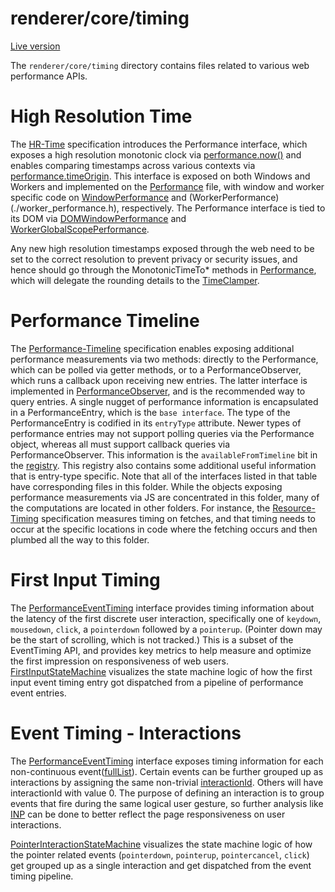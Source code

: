 # renderer/core/timing

[Live version](https://chromium.googlesource.com/chromium/src/+/main/third_party/blink/renderer/core/timing/README.md)

The `renderer/core/timing` directory contains files related to various web performance APIs.

# High Resolution Time

The [HR-Time](https://w3c.github.io/hr-time/) specification introduces the Performance interface, which exposes a high
resolution monotonic clock via [performance.now()](https://w3c.github.io/hr-time/#now-method) and enables comparing timestamps
across various contexts via [performance.timeOrigin](https://w3c.github.io/hr-time/#timeorigin-attribute). This interface is
exposed on both Windows and Workers and implemented on the [Performance](./performance.h) file, with window and worker specific
code on [WindowPerformance](./window_performance.h) and (WorkerPerformance)(./worker_performance.h), respectively. The Performance
interface is tied to its DOM via [DOMWindowPerformance](./dom_window_performance.h) and
[WorkerGlobalScopePerformance](./worker_global_scope_performance.h).

Any new high resolution timestamps exposed through the web need to be set to the correct resolution to prevent privacy or security
issues, and hence should go through the MonotonicTimeTo* methods in [Performance](./performance.h), which will delegate the
rounding details to the [TimeClamper](./time_clamper.h).

# Performance Timeline

The [Performance-Timeline](https://w3c.github.io/performance-timeline/) specification enables exposing additional performance
measurements via two methods: directly to the Performance, which can be polled via getter methods, or to a PerformanceObserver,
which runs a callback upon receiving new entries. The latter interface is implemented in
[PerformanceObserver](./performance_observer.h), and is the recommended way to query entries. A single nugget of performance
information is encapsulated in a PerformanceEntry, which is the `base interface`. The type of the PerformanceEntry is codified
in its `entryType` attribute. Newer types of performance entries may not support polling queries via the Performance object,
whereas all must support callback queries via PerformanceObserver. This information is the `availableFromTimeline` bit in the
[registry](https://w3c.github.io/timing-entrytypes-registry/#registry). This registry also contains some additional useful
information that is entry-type specific. Note that all of the interfaces listed in that table have corresponding files in this
folder. While the objects exposing performance measurements via JS are concentrated in this folder, many of the computations
are located in other folders. For instance, the [Resource-Timing](https://w3c.github.io/resource-timing/) specification
measures timing on fetches, and that timing needs to occur at the specific locations in code where the fetching occurs and then
plumbed all the way to this folder.

# First Input Timing

The [PerformanceEventTiming](https://w3c.github.io/event-timing/) interface
provides timing information about the latency of the first discrete user
interaction, specifically one of `keydown`, `mousedown`, `click`, a
`pointerdown` followed by a `pointerup`. (Pointer down may be the start of
scrolling, which is not tracked.) This is a subset of the EventTiming API, and
provides key metrics to help measure and optimize the first impression on
responsiveness of web users.
[FirstInputStateMachine](First_input_state_machine.md) visualizes the state
machine logic of how the first input event timing entry got dispatched from a
pipeline of performance event entries.

# Event Timing - Interactions

The [PerformanceEventTiming](https://w3c.github.io/event-timing/) interface
exposes timing information for each non-continuous
event([fullList](https://w3c.github.io/event-timing/#sec-events-exposed)).
Certain events can be further grouped up as interactions by assigning the same
non-trivial [interactionId](https://www.w3.org/TR/2022/WD-event-timing-20220524/#dom-performanceeventtiming-interactionid).
Others will have interactionId with value 0. The purpose of defining an
interaction is to group events that fire during the same logical user gesture,
so further analysis like [INP](https://web.dev/inp/) can be done to better reflect the page
responsiveness on user interactions.

[PointerInteractionStateMachine](Pointer_interaction_state_machine.md)
visualizes the state machine logic of how the pointer related events
(`pointerdown`, `pointerup`, `pointercancel`, `click`) get grouped up as a
single interaction and get dispatched from the event timing pipeline.
